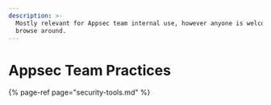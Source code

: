```yaml
---
description: >-
  Mostly relevant for Appsec team internal use, however anyone is welcome to
  browse around.
---
```


# Appsec Team Practices

{% page-ref page="security-tools.md" %}



